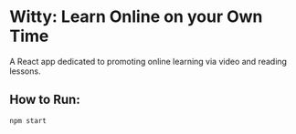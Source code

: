 # Witty: Learn Online on your Own Time

A React app dedicated to promoting online learning via video and reading lessons.
## How to Run:
`npm start`